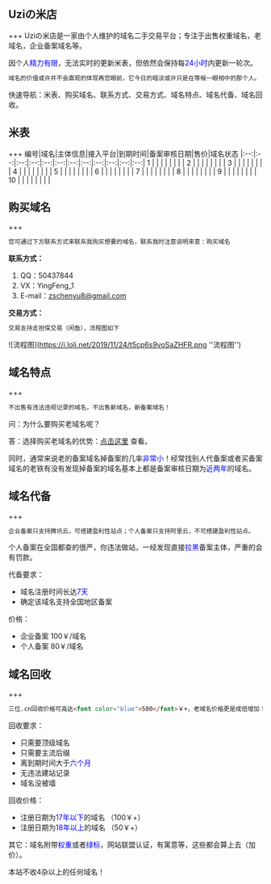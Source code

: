 ## Uziの米店
+++
Uziの米店是一家由个人维护的域名二手交易平台；专注于出售权重域名，老域名，企业备案域名等。

因个人<font color="blue">精力有限</font>，无法实时的更新米表，但依然会保持每<font color="blue">24小时</font>内更新一轮次。
```markdown
域名的价值或许并不会直观的体现再您眼前，它今日的暗淡或许只是在等候一眼相中的那个人。
```
快速导航：米表、购买域名、联系方式、交易方式、域名特点、域名代备、域名回收。

## 米表
+++
编号|域名|主体信息|接入平台|到期时间|备案审核日期|售价|域名状态
|:--:|:--:|:--:|:--:|:--:|:--:|:--:|:--:|:--:|:--:|:--:|:--:|
1 | | | | | | | |
2 | | | | | | | |
3 | | | | | | | |
4 | | | | | | | |
5 | | | | | | | |
6 | | | | | | | |
7 | | | | | | | |
8 | | | | | | | |
9 | | | | | | | |
10 | | | | | | | |

## 购买域名
+++
```markdown
您可通过下方联系方式来联系我购买想要的域名，联系我时注意说明来意：购买域名
```
**联系方式：**

1. QQ：50437844
2. VX：YingFeng_1
3. E-mail：zschenyu8@gmail.com

**交易方式：**
```markdown
交易支持走担保交易（闲鱼），流程图如下
```
![流程图](https://i.loli.net/2019/11/24/t5cp6s9voSaZHFR.png ''流程图'')

## 域名特点
+++
```markdown
不出售有违法违规记录的域名，不出售新域名，新备案域名！
```
问：为什么要购买老域名呢？

答：选择购买老域名的优势：[点击这里](https://www.reg.cn/news/detail/1016) 查看。

同时，通常来说老的备案域名掉备案的几率<font color="blue">非常小</font>！经常找别人代备案或者买备案域名的老铁有没有发现掉备案的域名基本上都是备案审核日期为<font color="blue">近两年</font>的域名。

## 域名代备
+++
```markdown
企业备案只支持腾讯云，可搭建盈利性站点；个人备案只支持阿里云，不可搭建盈利性站点。
```
个人备案在全国都查的很严，你违法做站，一经发现直接<font color="blue">拉黑</font>备案主体，严重的会有罚款。

代备要求：

- 域名注册时间长达<font color="blue">7天</font>
- 确定该域名支持全国地区备案

价格：

- 企业备案 100￥/域名
- 个人备案 80￥/域名

## 域名回收
+++
```markdown
三位.cn回收价格可高达<font color="blue">500</font>￥+，老域名价格更是成倍增加！
```
回收要求：

+ 只需要顶级域名
+ 只需要主流后缀
+ 离到期时间大于<font color="blue">六个月</font>
+ 无违法建站记录
+ 域名没被墙

回收价格：

+ 注册日期为<font color="blue">17年以下</font>的域名 （100￥+）
+ 注册日期为<font color="blue">18年以上</font>的域名 （50￥+）

其它：域名附带<font color="blue">权重</font>或者<font color="blue">绿标</font>，网站联盟认证，有寓意等，这些都会算上去（加价）。

本站不收4杂以上的任何域名！
